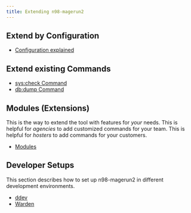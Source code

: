```yaml
---
title: Extending n98-magerun2
---
```


## Extend by Configuration

- [Configuration explained](./configuration.md)

## Extend existing Commands

- [sys:check Command](./extend-sys-check-command.md)
- [db:dump Command](./extend-db-dump-command.md)

## Modules (Extensions)

This is the way to extend the tool with features for *your* needs. 
This is helpful for *agencies* to add customized commands for your team.
This is helpful for *hosters* to add commands for your customers.

- [Modules](./modules/index.md)

## Developer Setups

This section describes how to set up n98-magerun2 in different development environments.

- [ddev](./development/install-in-ddev.md)
- [Warden](./development/install-in-warden.md)
